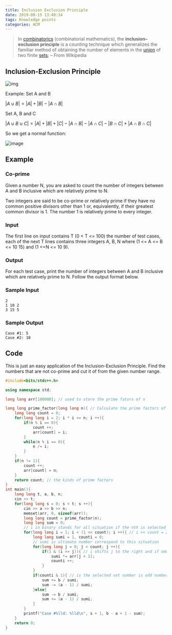 ```yaml
---
title: Inclusion Exclusion Principle
date: 2019-08-15 13:49:14
tags: Knowledge points
categories: ACM
---
```


>  In [combinatorics](https://en.wikipedia.org/wiki/Combinatorics) (combinatorial mathematics), the **inclusion–exclusion principle** is a counting technique which generalizes the familiar method of obtaining the number of elements in the [union](https://en.wikipedia.org/wiki/Union_(set_theory)) of two finite [sets](https://en.wikipedia.org/wiki/Set_(mathematics)); – From Wikipedia

<!--more-->

## Inclusion-Exclusion Principle

![img](https://upload.wikimedia.org/wikipedia/commons/thumb/4/42/Inclusion-exclusion.svg/220px-Inclusion-exclusion.svg.png)

Example: Set A and B

$|A∪B|=|A|+|B|−|A∩B|$

Set A, B and C

$|A∪B∪C|=|A|+|B|+|C|−|A∩B|−|A∩C|−|B∩C|+|A∩B∩C|$

So we get a normal function:



![image](https://imgconvert.csdnimg.cn/aHR0cHM6Ly9nc3MyLmJkc3RhdGljLmNvbS85Zm8zZFNhZ194STRraEdrcG9XSzFIRjZoaHkvYmFpa2UvcyUzRDU5Mi9zaWduPTNlZjFmZmJmMWZkOGJjM2VjMjA4MDZjM2IwOGFhNmM4LzBmZjQxYmQ1YWQ2ZWRkYzQwM2FhZmU3ZTNmZGJiNmZkNTM2NjMzZTEuanBn)

## Example

### Co-prime

Given a number N, you are asked to count the number of integers between A and B inclusive which are relatively prime to N. 

Two integers are said to be co-prime or relatively prime if they have no common positive divisors other than 1 or, equivalently, if their greatest common divisor is 1. The number 1 is relatively prime to every integer.

### Input

 The first line on input contains T (0 < T <= 100) the number of test cases, each of the next T lines contains three integers A, B, N where (1 <= A <= B <= 10 15) and (1 <=N <= 10 9).

### Output

 For each test case, print the number of integers between A and B inclusive which are relatively prime to N. Follow the output format below.

### Sample Input

```
2
1 10 2
3 15 5
```

### Sample Output

```
Case #1: 5
Case #2: 10
```

## Code

This is just an easy application of the Inclusion-Exclusion Principle. Find the numbers that are not co-prime and cut it of from the given number range.

```C++
#include<bits/stdc++.h>

using namespace std;

long long arr[100000]; // used to store the prime fators of n

long long prime_factor(long long n){ // Calculate the prime factors of n
	long long count = 0;
	for(long long i = 2; i * i <= n; i ++){
		if(n % i == 0){
			count ++;
			arr[count] = i;
		}
		while(n % i == 0){
			n /= i;
		}
	}
	if(n != 1){
		count ++;
		arr[count] = n;
	}
	return count; // the kinds of prime factors 
}
int main(){
	long long t, a, b, n;
	cin >> t;
	for(long long s = 0; s < t; s ++){
		cin >> a >> b >> n;
		memset(arr, 0, sizeof(arr));
		long long count = prime_factor(n);
		long long sum = 0; 
        // i in binary stands for all situation if the nth is selected
		for(long long i = 1; i < (1 << count); i ++){ // i << count = 2^count
			long long sumi = 1, counti = 0; 
            // sumi is ultimate number correspond to this situation
			for(long long j = 0; j < count; j ++){
				if(1 & (i >> j)){ // i shifts j to the right and if odd number
					sumi *= arr[j + 1];
					counti ++;
				}
			}
			if(counti & 1){ // is the selected set number is odd number
				sum += b / sumi;
				sum -= (a - 1) / sumi;
			}else{
				sum -= b / sumi;
				sum += (a - 1) / sumi;
			}
		}
		printf("Case #%lld: %lld\n", s + 1, b - a + 1 - sum);
	}
	return 0;
}
```